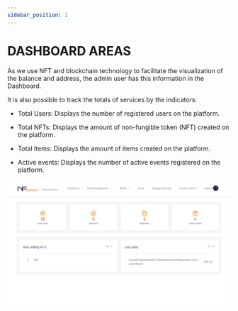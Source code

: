 ```yaml
---
sidebar_position: 1
---
```


# DASHBOARD AREAS

As we use NFT and blockchain technology to facilitate the visualization of the balance and address, the admin user has this information in the Dashboard.

It is also possible to track the totals of services by the indicators:

- Total Users: Displays the number of registered users on the platform.

- Total NFTs: Displays the amount of non-fungible token (NFT) created on the platform.

- Total Items: Displays the amount of items created on the platform.

- Active events: Displays the number of active events registered on the platform.

![1](/img/novateladashboard.png)
